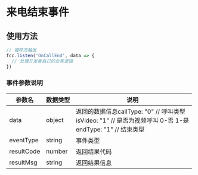 # 来电结束事件

<!-- ## 来电结束事件示例

:::preview
demo-preview=../../../components/interface/im/receive.vue
::: -->

## 使用方法

```typescript
// 被呼方触发
fcc.listen('OnCallEnd', data => {
  // 处理开发者自己的业务逻辑
})
```


### 事件参数说明

| **参数名**  | **数据类型** | **说明** |
| ----------- | ------------ | --------------------------------------------- |
| data       | object       | 返回的数据信息callType: "0"    // 呼叫类型<br/>isVideo: "1"    // 是否为视频呼叫  0-否  1-是<br/>endType: "1"   // 结束类型 |
| eventType       | string       | 事件类型           |         
| resultCode       | number       | 返回结果代码             |         
| resultMsg       | string       | 返回结果信息             |  